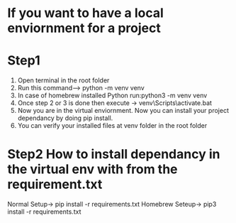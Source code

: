 # If you want to have a local enviornment for a project

# Step1
  1) Open terminal in the root folder
  2) Run this command--> python -m venv venv
  3) In case of  homebrew installed Python run:python3 -m venv venv
  4) Once step 2 or 3 is done then execute -> venv\Scripts\activate.bat
  5) Now you are in the virtual enviornment. Now you can install your project dependancy by doing pip install.
  6) You can verify your installed files at venv folder in the root folder
  
 # Step2 How to install dependancy in the virtual env with from the requirement.txt
   Normal Setup-> pip install -r requirements.txt
    Homebrew Seteup-> pip3 install -r requirements.txt
